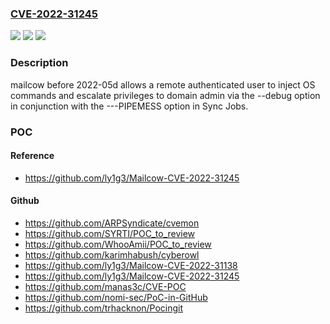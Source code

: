 ### [CVE-2022-31245](https://cve.mitre.org/cgi-bin/cvename.cgi?name=CVE-2022-31245)
![](https://img.shields.io/static/v1?label=Product&message=n%2Fa&color=blue)
![](https://img.shields.io/static/v1?label=Version&message=n%2Fa&color=blue)
![](https://img.shields.io/static/v1?label=Vulnerability&message=n%2Fa&color=brighgreen)

### Description

mailcow before 2022-05d allows a remote authenticated user to inject OS commands and escalate privileges to domain admin via the --debug option in conjunction with the ---PIPEMESS option in Sync Jobs.

### POC

#### Reference
- https://github.com/ly1g3/Mailcow-CVE-2022-31245

#### Github
- https://github.com/ARPSyndicate/cvemon
- https://github.com/SYRTI/POC_to_review
- https://github.com/WhooAmii/POC_to_review
- https://github.com/karimhabush/cyberowl
- https://github.com/ly1g3/Mailcow-CVE-2022-31138
- https://github.com/ly1g3/Mailcow-CVE-2022-31245
- https://github.com/manas3c/CVE-POC
- https://github.com/nomi-sec/PoC-in-GitHub
- https://github.com/trhacknon/Pocingit

